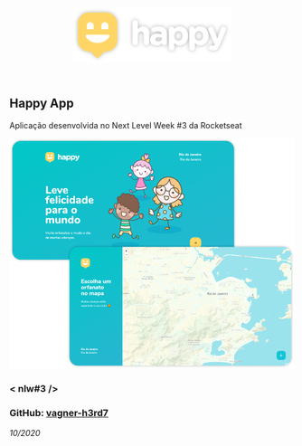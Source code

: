 <header align="center">
   <img src="./img/logo.png" alt="Happy" width="280"/>
</header>

## Happy App 

Aplicação desenvolvida no Next Level Week #3 da Rocketseat

![image](./img/img_01.png)  

### < nlw#3 />


### GitHub: [**vagner-h3rd7**](https://github.com/vh3rd7)  
_10/2020_  
